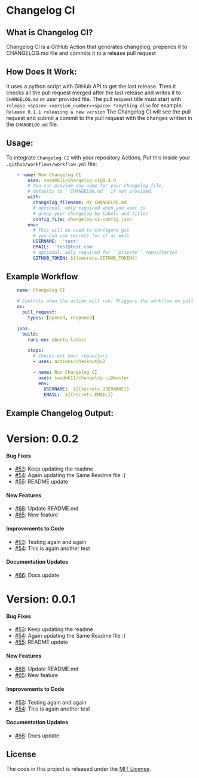 # Changelog CI


## What is Changelog CI?

Changelog CI is a GitHub Action that generates changelog, 
prepends it to CHANGELOG.md file and commits it to a release pull request


## How Does It Work:

It uses a python script with GitHub API to get the last release.
Then it checks all the pull request merged after the last release and
writes it to ``CHANGELOG.md`` or user provided file.
The pull request title must start with ``release <space> <version_number><space> *anything else``
for example: ``Release 0.1.1 releasing a new version``
The Changelog CI will see the pull request and submit a commit to the pull request
with the changes written in the ``CHANGELOG.md`` file.


## Usage:

To integrate ``Changelog CI`` with your repository Actions,
Put this inside your ``.github/workflows/workflow.yml`` file:

```yaml
    - name: Run Changelog CI
        uses: saadmk11/changelog-ci@0.4.0
        # You can provide any name for your changelog file,
        # defaults to ``CHANGELOG.md`` if not provided.
        with:
          changelog_filename: MY_CHANGELOG.md
          # optional, only required when you want to
          # group your changelog by labels and titles
          config_file: changelog-ci-config.json
        env:
          # This will be used to configure git
          # you can use secrets for it as well
          USERNAME:  'test'
          EMAIL:  'test@test.com'
          # optional, only required for ``private`` repositories
          GITHUB_TOKEN: ${{secrets.GITHUB_TOKEN}}
```


## Example Workflow

```yaml
    name: Changelog CI

    # Controls when the action will run. Triggers the workflow on pull request
    on:
      pull_request:
        types: [opened, reopened]

    jobs:
      build:
        runs-on: ubuntu-latest

        steps:
          # Checks-out your repository
          - uses: actions/checkout@v2

          - name: Run Changelog CI
            uses: saadmk11/changelog-ci@master
            env:
              USERNAME:  ${{secrets.USERNAME}}
              EMAIL:  ${{secrets.EMAIL}}
```


## Example Changelog Output:

Version: 0.0.2
==============

#### Bug Fixes

* [#53](https://github.com/test/test/pull/57): Keep updating the readme
* [#54](https://github.com/test/test/pull/56): Again updating the Same Readme file :(
* [#55](https://github.com/test/test/pull/55): README update

#### New Features

* [#68](https://github.com/test/test/pull/68): Update README.md
* [#65](https://github.com/test/test/pull/65): New feature

#### Improvements to Code

* [#53](https://github.com/test/test/pull/53): Testing again and again
* [#54](https://github.com/test/test/pull/54): This is again another test

#### Documentation Updates

* [#66](https://github.com/test/test/pull/66): Docs update


Version: 0.0.1
==============

#### Bug Fixes

* [#53](https://github.com/test/test/pull/57): Keep updating the readme
* [#54](https://github.com/test/test/pull/56): Again updating the Same Readme file :(
* [#55](https://github.com/test/test/pull/55): README update

#### New Features

* [#68](https://github.com/test/test/pull/68): Update README.md
* [#65](https://github.com/test/test/pull/65): New feature

#### Improvements to Code

* [#53](https://github.com/test/test/pull/53): Testing again and again
* [#54](https://github.com/test/test/pull/54): This is again another test

#### Documentation Updates

* [#66](https://github.com/test/test/pull/66): Docs update


## License

The code in this project is released under the [MIT License](LICENSE).
